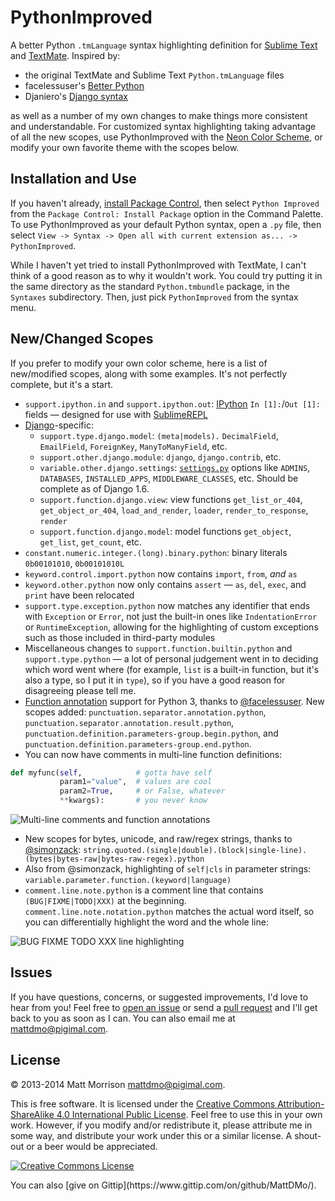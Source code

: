 # PythonImproved

A better Python `.tmLanguage` syntax highlighting definition for [Sublime Text](http://www.sublimetext.com) and [TextMate](http://www.macromates.com). Inspired by:

- the original TextMate and Sublime Text `Python.tmLanguage` files
- facelessuser's [Better Python](https://github.com/facelessuser/sublime-languages)
- Djaniero's [Django syntax](https://github.com/squ1b3r/Djaneiro)

as well as a number of my own changes to make things more consistent and understandable. For customized syntax highlighting taking advantage of all the new scopes, use PythonImproved with the [Neon Color Scheme](https://sublime.wbond.net/packages/Neon%20Color%20Scheme), or modify your own favorite theme with the scopes below.

## Installation and Use

If you haven't already, [install Package Control](https://sublime.wbond.net/installation), then select `Python Improved` from the `Package Control: Install Package` option in the Command Palette. To use PythonImproved as your default Python syntax, open a `.py` file, then select `View -> Syntax -> Open all with current extension as... -> PythonImproved`.

While I haven't yet tried to install PythonImproved with TextMate, I can't think of a good reason as to why it wouldn't work. You could try putting it in the same directory as the standard `Python.tmbundle` package, in the `Syntaxes` subdirectory. Then, just pick `PythonImproved` from the syntax menu.

## New/Changed Scopes

If you prefer to modify your own color scheme, here is a list of new/modified scopes, along with some examples. It's not perfectly complete, but it's a start.

- `support.ipython.in` and `support.ipython.out`: [IPython](http://ipython.org) `In [1]:`/`Out [1]:` fields &mdash; designed for use with [SublimeREPL](https://sublime.wbond.net/packages/SublimeREPL)
- [Django](http://www.djangoproject.com)-specific:
    - `support.type.django.model`: `(meta|models).` `DecimalField`, `EmailField`, `ForeignKey`, `ManyToManyField`, etc.
    - `support.other.django.module`: `django`, `django.contrib`, etc.
    - `variable.other.django.settings`: [`settings.py`](https://docs.djangoproject.com/en/1.6/ref/settings/) options like `ADMINS`, `DATABASES`, `INSTALLED_APPS`, `MIDDLEWARE_CLASSES`, etc. Should be complete as of Django 1.6.
    - `support.function.django.view`: view functions `get_list_or_404`, `get_object_or_404`, `load_and_render`, `loader`, `render_to_response`, `render`
    - `support.function.django.model`: model functions `get_object`, `get_list`, `get_count`, etc.
- `constant.numeric.integer.(long).binary.python`: binary literals `0b00101010`, `0b00101010L`
- `keyword.control.import.python` now contains `import`, `from`, _and_ `as`
- `keyword.other.python` now only contains `assert` &mdash; `as`, `del`, `exec`, and `print` have been relocated
- `support.type.exception.python` now matches any identifier that ends with `Exception` or `Error`, not just the built-in ones like `IndentationError` or `RuntimeException`, allowing for the highlighting of custom exceptions such as those included in third-party modules
- Miscellaneous changes to `support.function.builtin.python` and `support.type.python` &mdash; a lot of personal judgement went in to deciding which word went where (for example, `list` is a built-in function, but it's also a type, so I put it in `type`), so if you have a good reason for disagreeing please tell me.
- [Function annotation](http://www.python.org/dev/peps/pep-3107/) support for Python 3, thanks to [@facelessuser](https://github.com/facelessuser).  New scopes added: `punctuation.separator.annotation.python`, `punctuation.separator.annotation.result.python`, `punctuation.definition.parameters-group.begin.python`, and `punctuation.definition.parameters-group.end.python`.
- You can now have comments in multi-line function definitions:

```python
def myfunc(self,            # gotta have self
           param1="value",  # values are cool
           param2=True,     # or False, whatever
           **kwargs):       # you never know
```

![Multi-line comments and function annotations](http://pigimal.com/img/github/python_annotations.png)

- New scopes for bytes, unicode, and raw/regex strings, thanks to [@simonzack](https://github.com/simonzack): `string.quoted.(single|double).(block|single-line).(bytes|bytes-raw|bytes-raw-regex).python`
- Also from @simonzack, highlighting of `self|cls` in parameter strings: `variable.parameter.function.(keyword|language)`
- `comment.line.note.python` is a comment line that contains `(BUG|FIXME|TODO|XXX)` at the beginning. `comment.line.note.notation.python` matches the actual word itself, so you can differentially highlight the word and the whole line:
 
![BUG FIXME TODO XXX line highlighting](http://pigimal.com/img/comment.line.note.png)

## Issues

If you have questions, concerns, or suggested improvements, I'd love to hear from you! Feel free to [open an issue](https://github.com/MattDMo/PythonImproved/issues/new) or send a [pull request](https://github.com/MattDMo/PythonImproved/compare/) and I'll get back to you as soon as I can. You can also email me at <mattdmo@pigimal.com>.


## License

&copy; 2013-2014 Matt Morrison <mattdmo@pigimal.com>.

This is free software. It is licensed under the [Creative Commons Attribution-ShareAlike 4.0 International Public License](http://creativecommons.org/licenses/by-sa/4.0/). Feel free to use this in your own work. However, if you modify and/or redistribute it, please attribute me in some way, and distribute your work under this or a similar license. A shout-out or a beer would be appreciated.

<a rel="license" href="http://creativecommons.org/licenses/by-sa/4.0/"><img alt="Creative Commons License" style="border-width:0;align:center" src="http://i.creativecommons.org/l/by-sa/4.0/88x31.png" /></a>

<p>
You can also [give on Gittip](https://www.gittip.com/on/github/MattDMo/).
